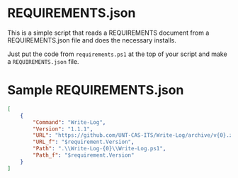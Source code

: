 # REQUIREMENTS.json

This is a simple script that reads a REQUIREMENTS document from a REQUIREMENTS.json file and does the necessary installs.

Just put the code from `requirements.ps1` at the top of your script and make a `REQUIREMENTS.json` file.

# Sample REQUIREMENTS.json

```json
[
	{
		"Command": "Write-Log",
		"Version": "1.1.1",
		"URL": "https://github.com/UNT-CAS-ITS/Write-Log/archive/v{0}.zip",
		"URL_f": "$requirement.Version",
		"Path": ".\\Write-Log-{0}\\Write-Log.ps1",
		"Path_f": "$requirement.Version"
	}
]
```
